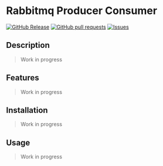 # Rabbitmq Producer Consumer
[![GitHub Release](https://img.shields.io/github/release/zjayers/rabbitmq.producer.consumer.svg?style=flat)](https://github.com/zjayers/rabbitmq.producer.consumer/releases)
[![GitHub pull requests](https://img.shields.io/github/issues-pr/zjayers/rabbitmq.producer.consumer.svg?style=flat)](https://github.com/zjayers/rabbitmq.producer.consumer/pulls)
[![Issues](https://img.shields.io/github/issues-raw/zjayers/rabbitmq.producer.consumer.svg?maxAge=25000)](https://github.com/zjayers/rabbitmq.producer.consumer/issues)

## Description

> Work in progress

## Features

> Work in progress

## Installation

> Work in progress

## Usage

> Work in progress
